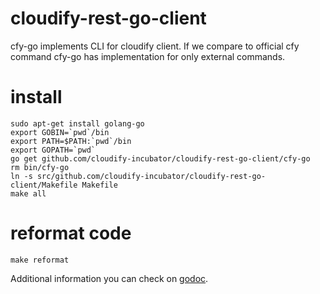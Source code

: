 # cloudify-rest-go-client
cfy-go implements CLI for cloudify client.
If we compare to official cfy command cfy-go has implementation for only external commands.

# install

```shell
sudo apt-get install golang-go
export GOBIN=`pwd`/bin
export PATH=$PATH:`pwd`/bin
export GOPATH=`pwd`
go get github.com/cloudify-incubator/cloudify-rest-go-client/cfy-go
rm bin/cfy-go
ln -s src/github.com/cloudify-incubator/cloudify-rest-go-client/Makefile Makefile
make all
```

# reformat code

```shell
make reformat
```

Additional information you can check on [godoc](https://godoc.org/github.com/cloudify-incubator/cloudify-rest-go-client/cfy-go).
